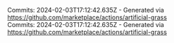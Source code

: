 Commits: 2024-02-03T17:12:42.635Z - Generated via https://github.com/marketplace/actions/artificial-grass
<br>
Commits: 2024-02-03T17:12:42.635Z - Generated via https://github.com/marketplace/actions/artificial-grass
<br>
